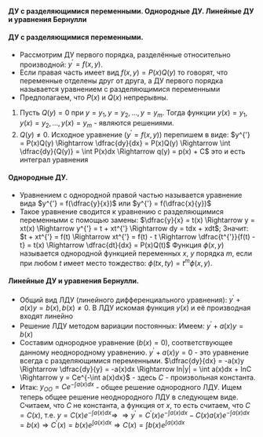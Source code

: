 #### ДУ с разделяющимися переменными. Однородные ДУ. Линейные ДУ и уравнения Бернулли

#### ДУ с разделяющимися переменными. 
- Рассмотрим ДУ первого порядка, разделённые относительно производной: $y^{'} = f(x, y)$. 
- Если правая часть имеет вид $f(x, y) = P(x)Q(y)$ то говорят, что переменные отделены друг от друга, а ДУ первого порядка называется уравнением с разделяющимися переменными
- Предполагаем, что $P(x)$ и $Q(x)$ непрерывны. 
 1) Пусть $Q(y) = 0$ при $y = y_1, y = y_2, \ldots, y = y_m$. Тогда функции $y(x) = y_1, y(x) = y_2, \ldots, y(x) = y_m$ - являются решениями.
 2) $Q(y) \neq 0$. Исходное уравнение ($y^{'} = f(x, y)$) перепишем в виде: $y^{'} = P(x)Q(y) \Rightarrow \dfrac{dy}{dx} = P(x)Q(y) \Rightarrow \int \dfrac{dy}{Q(y)} = \int P(x)dx \Rightarrow q(y) = p(x) + C$ это и есть интеграл уравнения
#### Однородные ДУ.
-  Уравнением с однородной правой частью называется уравнение вида $y^{'} = f(\dfrac{y}{x})$ или $y^{'} = f(\dfrac{x}{y})$
- Такое уравнение сводится к уравнению с разделяющимися переменными с помощью замены: $\dfrac{y}{x} = t(x) \Rightarrow y = xt(x) \Rightarrow y^{'} = t + xt^{'} \Rightarrow dy = tdx + xdt$;    Значит: $t + xt^{'} = f(t) \Rightarrow xt^{'} = f(t) - t \Rightarrow \dfrac{t^{'}}{f(t) - t} = t(x) \Rightarrow \dfrac{dt}{dx} = P(x)Q(t)$ Функция $\phi(x, y)$ называется однородной функцией переменных $x$, $y$ порядка $m$, если при любом $t$ имеет место тождество: $\phi(tx, ty) = t^m\phi(x, y)$.
#### Линейные ДУ и уравнения Бернулли.
- Общий вид ЛДУ (линейного дифференциального уравнения): $y^{'} + a(x)y = b(x), b(x) \neq 0$. В ЛДУ искомая функция $y(x)$ и её производная входят линейно
- Решение ЛДУ методом вариации постоянных:               Имеем: $y^{'} + a(x)y = b(x)$ 
- Составим однородное уравнение ($b(x) = 0$), соответствующее данному неоднородному уравнению. $y^{'} + a(x)y = 0$ - это уравнение всегда с разделяющимися переменными. $\dfrac{dy}{dx} = -a(x)y \Rightarrow \dfrac{dy}{y} = -a(x)dx \Rightarrow ln|y| = \int a(x)dx + lnC \Rightarrow y = Ce^{-\int a(x)dx}$ - здесь $C$ - произвольная константа.
- Итак: $y_{OO} = Ce^{-\int a(x)dx}$ - общее решение однородного ЛДУ. Ищем теперь общее решение неоднородного ЛДУ в следующем виде. Считаем, что $C$ не константа, а функция от $x$, то есть считаем, что $C = C(x)$, т.е. $y = C(x)e^{-\int a(x)dx} \Rightarrow$ $\Rightarrow y^{'} = C^{'}(x)e^{-\int a(x)dx} - C(x)a(x)e^{-\int a(x)dx} = b(x) \Rightarrow C^{'}(x) = b(x)e^{\int a(x)dx} \Rightarrow C(x) = \int b(x)e^{\int a(x)dx}$

